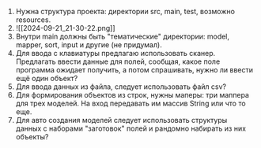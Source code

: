 
1. Нужна структура проекта: директории src, main, test, возможно resources. 
2. ![[2024-09-21_21-30-22.png]]
3. Внутри main должны быть "тематические" директории: model, mapper, sort, input и другие (не придумал).
5. Для ввода с клавиатуры предлагаю использовать сканер. Предлагать ввести данные для полей, сообщая, какое поле программа ожидает получить, а потом спрашивать, нужно ли ввести ещё один объект?
6. Для ввода данных из файла, следует использовать файл csv?
8. Для формирования объектов из строк, нужны маперы: три маппера для трех моделей. На вход передавать им массив String или что то еще.
9. Для авто создания моделей следует использовать структуры данных с наборами "заготовок" полей и рандомно набирать из них объекты?